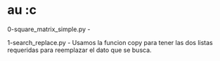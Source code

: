  # au :c

 0-square_matrix_simple.py -

 1-search_replace.py - Usamos la funcion copy para tener las dos listas requeridas para reemplazar el dato que se busca.


